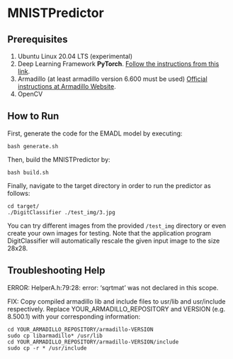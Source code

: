 <!-- (c) https://github.com/MontiCore/monticore -->
# MNISTPredictor


## Prerequisites
1. Ubuntu Linux 20.04 LTS (experimental)
2. Deep Learning Framework **PyTorch**. [Follow the instructions from this link](https://git.rwth-aachen.de/monticore/EmbeddedMontiArc/generators/cnnarch2pytorch).
3. Armadillo (at least armadillo version 6.600 must be used) [Official instructions at Armadillo Website](http://arma.sourceforge.net/download.html).
4. OpenCV


## How to Run
First, generate the code for the EMADL model by executing:
```
bash generate.sh
```

Then, build the MNISTPredictor by:

```
bash build.sh
```

Finally, navigate to the target directory in order to run the predictor as follows:
```
cd target/
./DigitClassifier ./test_img/3.jpg
```

You can try different images from the provided `/test_img` directory or even create your own images for testing. Note that the application program DigitClassifier will automatically rescale the given input image to the size 28x28.


## Troubleshooting Help

ERROR: HelperA.h:79:28: error: ‘sqrtmat’ was not declared in this scope.

FIX:
Copy compiled armadillo lib and include files to usr/lib and usr/include respectively. Replace YOUR_ARMADILLO_REPOSITORY and VERSION (e.g. 8.500.1) with your corresponding information:
```
cd YOUR_ARMADILLO_REPOSITORY/armadillo-VERSION
sudo cp libarmadillo* /usr/lib
cd YOUR_ARMADILLO_REPOSITORY/armadillo-VERSION/include
sudo cp -r * /usr/include

